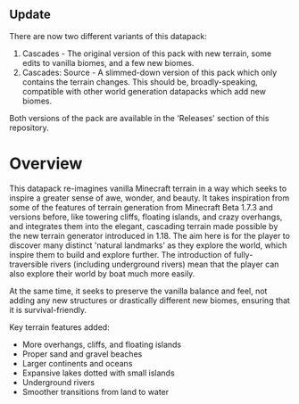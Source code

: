 ## Update

There are now two different variants of this datapack:

1. Cascades - The original version of this pack with new terrain, some edits to vanilla biomes, and a few new biomes.
2. Cascades: Source - A slimmed-down version of this pack which only contains the terrain changes. This should be, broadly-speaking, compatible with other world generation datapacks which add new biomes.

Both versions of the pack are available in the 'Releases' section of this repository.

# Overview

This datapack re-imagines vanilla Minecraft terrain in a way which seeks to inspire a greater sense of awe, wonder, and beauty. It takes inspiration from some of the features of terrain generation from Minecraft Beta 1.7.3 and versions before, like towering cliffs, floating islands, and crazy overhangs, and integrates them into the elegant, cascading terrain made possible by the new terrain generator introduced in 1.18. The aim here is for the player to discover many distinct 'natural landmarks' as they explore the world, which inspire them to build and explore further. The introduction of fully-traversible rivers (including underground rivers) mean that the player can also explore their world by boat much more easily.

At the same time, it seeks to preserve the vanilla balance and feel, not adding any new structures or drastically different new biomes, ensuring that it is survival-friendly.

Key terrain features added:

- More overhangs, cliffs, and floating islands
- Proper sand and gravel beaches
- Larger continents and oceans
- Expansive lakes dotted with small islands
- Underground rivers
- Smoother transitions from land to water
